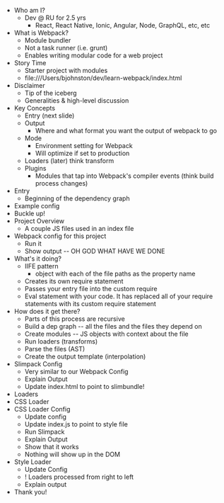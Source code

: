 - Who am I?
  - Dev @ RU for 2.5 yrs
    - React, React Native, Ionic, Angular, Node, GraphQL, etc, etc
- What is Webpack?
  - Module bundler
  - Not a task runner (i.e. grunt)
  - Enables writing modular code for a web project
- Story Time
  - Starter project with modules
  - file:///Users/bjohnston/dev/learn-webpack/index.html
- Disclaimer
  - Tip of the iceberg
  - Generalities & high-level discussion
- Key Concepts
  - Entry (next slide)
  - Output
    - Where and what format you want the output of webpack to go
  - Mode
    - Environment setting for Webpack
    - Will optimize if set to production
  - Loaders (later) think transform
  - Plugins
    - Modules that tap into Webpack's compiler events (think build process changes)
- Entry
  - Beginning of the dependency graph
- Example config
- Buckle up!
- Project Overview
  - A couple JS files used in an index file
- Webpack config for this project
  - Run it
  - Show output -- OH GOD WHAT HAVE WE DONE
- What's it doing?
  - IIFE pattern
    - object with each of the file paths as the property name
  - Creates its own require statement
  - Passes your entry file into the custom require
  - Eval statement with your code. It has replaced all of your require statements with its custom require statement
- How does it get there?
  - Parts of this process are recursive
  - Build a dep graph -- all the files and the files they depend on
  - Create modules -- JS objects with context about the file
  - Run loaders (transforms)
  - Parse the files (AST)
  - Create the output template (interpolation)
- Slimpack Config
  - Very similar to our Webpack Config
  - Explain Output
  - Update index.html to point to slimbundle!
- Loaders
- CSS Loader
- CSS Loader Config
  - Update config
  - Update index.js to point to style file
  - Run Slimpack
  - Explain Output
  - Show that it works
  - Nothing will show up in the DOM
- Style Loader
  - Update Config
  - ! Loaders processed from right to left
  - Explain output
- Thank you!